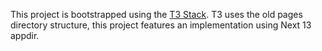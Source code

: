 This project is bootstrapped using the [T3 Stack](https://create.t3.gg/). T3 uses the old pages directory structure, this project features an implementation using Next 13 appdir.
